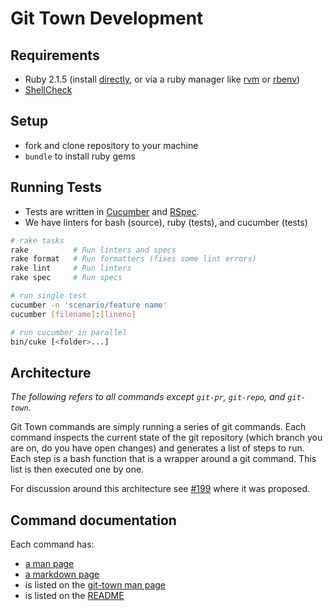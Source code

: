 # Git Town Development

## Requirements

* Ruby 2.1.5
  (install [directly](https://www.ruby-lang.org/en/documentation/installation),
  or via a ruby manager like [rvm](https://rvm.io/)
  or [rbenv](https://github.com/sstephenson/rbenv))
* [ShellCheck](https://github.com/koalaman/shellcheck)


## Setup

* fork and clone repository to your machine
* `bundle` to install ruby gems


## Running Tests

* Tests are written in [Cucumber](http://cukes.info/) and [RSpec](http://rspec.info/).
* We have linters for bash (source), ruby (tests), and cucumber (tests)

```bash
# rake tasks
rake          # Run linters and specs
rake format   # Run formatters (fixes some lint errors)
rake lint     # Run linters
rake spec     # Run specs

# run single test
cucumber -n 'scenario/feature name'
cucumber [filename]:[lineno]

# run cucumber in parallel
bin/cuke [<folder>...]
```

## Architecture

*The following refers to all commands except `git-pr`, `git-repo`, and `git-town`.*

Git Town commands are simply running a series of git commands.
Each command inspects the current state of the git repository
(which branch you are on, do you have open changes)
and generates a list of steps to run.
Each step is a bash function that is a wrapper around a git command.
This list is then executed one by one.

For discussion around this architecture see
[#199](https://github.com/Originate/git-town/issues/199)
where it was proposed.


## Command documentation

Each command has:
* [a man page](../man/man1)
* [a markdown page](./commands)
* is listed on the [git-town man page](../man/man1/git-town.1)
* is listed on the [README](../README.md)
